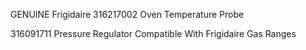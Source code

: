 GENUINE Frigidaire 316217002 Oven Temperature Probe

316091711 Pressure Regulator Compatible With Frigidaire Gas Ranges
